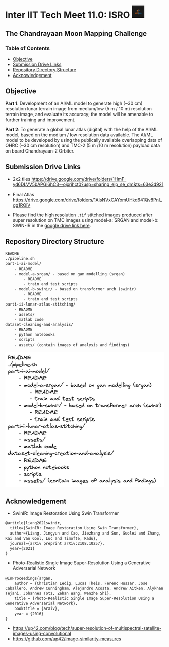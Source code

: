 # Inter IIT Tech Meet 11.0: ISRO <img src="./assets/isro.jpeg" height="40">
## The Chandrayaan Moon Mapping Challenge

### Table of Contents

- [Objective](#objective)
- [Submission Drive Links](#submission-drive-links)
- [Repository Directory Structure](#repository-directory-structure)
- [Acknowledgement](#acknowledgement)

## Objective

**Part 1**: Development of an AI/ML model to generate high (~30 cm) resolution lunar terrain image from medium/low (5 m / 10 m) resolution terrain image, and evaluate its accuracy; the model will be amenable to further training and improvement.

**Part 2**: To generate a global lunar atlas (digital) with the help of the AI/ML model, based on the medium / low resolution data available. The AI/ML model to be developed by using the publically available overlapping data of OHRC (~30 cm resolution) and TMC-2 (5 m /10 m resolution) payload data on board Chandrayaan-2 Orbiter.

## Submission Drive Links

- 2x2 tiles
https://drive.google.com/drive/folders/1HmF-yd6DLVV5bAPGl6hC3--ojxrjhct0?usp=sharing_eip_se_dm&ts=63e3d921

- Final Atlas
https://drive.google.com/drive/folders/1AlsNVxCAYomUHkd641Qv8PnI_gg1RQlV

- Please find the high resolution `.tif` stitched images produced after super resolution on TMC images using model-a: SRGAN and model-b: SWIN-IR in the [google drive link here](https://drive.google.com/drive/folders/13D6NqVb8-7Jh9N6xMV3W8qPvrCMLBScP?usp=share_link).

## Repository Directory Structure

```
README
./pipeline.sh
part-i-ai-model/
    - README 
    - model-a-srgan/ - based on gan modelling (srgan)
        - README
        - train and test scripts
    - model-b-swinir/ - based on transformer arch (swinir)
        - README
        - train and test scripts
parti-ii-lunar-atlas-stitching/
    - README
    - assets/
    - matlab code
dataset-cleaning-and-analysis/
    - README
    - python notebooks
    - scripts
    - assets/ (contain images of analysis and findings)
```

![](assets/repository.png)

## Acknowledgement

- SwinIR: Image Restoration Using Swin Transformer

```
@article{liang2021swinir,
  title={SwinIR: Image Restoration Using Swin Transformer},
  author={Liang, Jingyun and Cao, Jiezhang and Sun, Guolei and Zhang, Kai and Van Gool, Luc and Timofte, Radu},
  journal={arXiv preprint arXiv:2108.10257},
  year={2021}
}
```

- Photo-Realistic Single Image Super-Resolution Using a Generative Adversarial Network

```
@InProceedings{srgan,
    author = {Christian Ledig, Lucas Theis, Ferenc Huszar, Jose Caballero, Andrew Cunningham, Alejandro Acosta, Andrew Aitken, Alykhan Tejani, Johannes Totz, Zehan Wang, Wenzhe Shi},
    title = {Photo-Realistic Single Image Super-Resolution Using a Generative Adversarial Network},
    booktitle = {arXiv},
    year = {2016}
}
```

- https://up42.com/blog/tech/super-resolution-of-multispectral-satellite-images-using-convolutional
- https://github.com/up42/image-similarity-measures